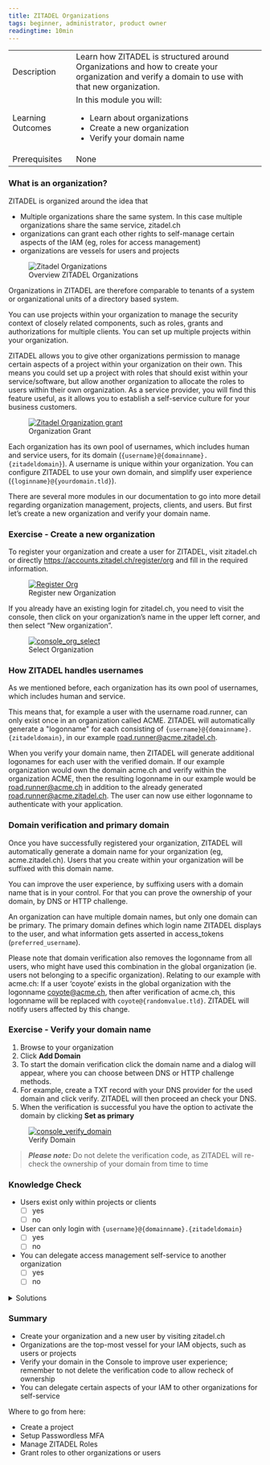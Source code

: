 ```yaml
---
title: ZITADEL Organizations
tags: beginner, administrator, product owner
readingtime: 10min
---
```



| | |
| --- | --- |
| Description | Learn how ZITADEL is structured around Organizations and how to create your organization and verify a domain to use with that new organization. |
| Learning Outcomes | In this module you will: <ul><li>Learn about organizations</li><li>Create a new organization</li><li>Verify your domain name </li></ul> |
|Prerequisites|None|

### What is an organization?

ZITADEL is organized around the idea that 
* Multiple organizations share the same system. In this case multiple organizations share the same service, zitadel.ch
* organizations can grant each other rights to self-manage certain aspects of the IAM (eg, roles for access management)
* organizations are vessels for users and projects

<div class="figure-wrapper">
    <figure itemprop="associatedMedia" itemscope itemtype="http://schema.org/ImageObject">
        <img src="img/zitadel_organizations.png" itemprop="thumbnail" alt="Zitadel Organizations" />
        <figcaption itemprop="caption description">Overview ZITADEL Organizations</figcaption>
    </figure>
</div>

Organizations in ZITADEL are therefore comparable to tenants of a system or organizational units of a directory based system.

You can use projects within your organization to manage the security context of closely related components, such as roles, grants and authorizations for multiple clients. You can set up multiple projects within your organization. 

ZITADEL allows you to give other organizations permission to manage certain aspects of a project within your organization on their own. This means you could set up a project with roles that should exist within your service/software, but allow another organization to allocate the roles to users within their own organization. As a service provider, you will find this feature useful, as it allows you to establish a self-service culture for your business customers.

<figure itemprop="associatedMedia" itemscope itemtype="http://schema.org/ImageObject">
    <a href="img/zitadel_organization_grant.png" itemprop="contentUrl" data-size="1920x1080">
        <img src="img/zitadel_organization_grant.png" itemprop="thumbnail" alt="Zitadel Organization grant" />
    </a>
    <figcaption itemprop="caption description">Organization Grant</figcaption>
</figure>

Each organization has its own pool of usernames, which includes human and service users, for its domain (`{username}@{domainname}.{zitadeldomain}`). A username is unique within your organization. You can configure ZITADEL to use your own domain, and simplify user experience (`{loginname}@{yourdomain.tld}`).

There are several more modules in our documentation to go into more detail regarding organization management, projects, clients, and users. But first let’s create a new organization and verify your domain name.

### Exercise - Create a new organization

To register your organization and create a user for ZITADEL, visit zitadel.ch or directly https://accounts.zitadel.ch/register/org and fill in the required information.

<figure itemprop="associatedMedia" itemscope itemtype="http://schema.org/ImageObject">
    <a href="img/console_org_register.png" itemprop="contentUrl" data-size="1920x1080">
        <img src="img/console_org_register.png" itemprop="thumbnail" alt="Register Org" />
    </a>
    <figcaption itemprop="caption description">Register new Organization</figcaption>
</figure>

If you already have an existing login for zitadel.ch, you need to visit the console, then click on your organization’s name in the upper left corner, and then select “New organization”.

<figure itemprop="associatedMedia" itemscope itemtype="http://schema.org/ImageObject">
    <a href="img/console_org_select.png" itemprop="contentUrl" data-size="1920x1080">
        <img src="img/console_org_select.png" itemprop="thumbnail" alt="console_org_select" />
    </a>
    <figcaption itemprop="caption description">Select Organization</figcaption>
</figure>

### How ZITADEL handles usernames

As we mentioned before, each organization has its own pool of usernames, which includes human and service. 

This means that, for example a user with the username road.runner, can only exist once in an organization called ACME. ZITADEL will automatically generate a "logonname" for each  consisting of `{username}@{domainname}.{zitadeldomain}`, in our example road.runner@acme.zitadel.ch.

When you verify your domain name, then ZITADEL will generate additional logonames for each user with the verified domain. If our example organization would own the domain acme.ch and verify within the organization ACME, then the resulting logonname in our example would be road.runner@acme.ch in addition to the already generated road.runner@acme.zitadel.ch. The user can now use either logonname to authenticate with your application.

### Domain verification and primary domain

Once you have successfully registered your organization, ZITADEL will automatically generate a domain name for your organization (eg, acme.zitadel.ch). Users that you create within your organization will be suffixed with this domain name.

You can improve the user experience, by suffixing users with a domain name that is in your control. For that you can prove the ownership of your domain, by DNS or HTTP challenge.

An organization can have multiple domain names, but only one domain can be primary. The primary domain defines which login name ZITADEL displays to the user, and what information gets asserted in access_tokens (`preferred_username`).

Please note that domain verification also removes the logonname from all users, who might have used this combination in the global organization (ie. users not belonging to a specific organization). Relating to our example with acme.ch: If a user ‘coyote’ exists in the global organization with the logonname coyote@acme.ch, then after verification of acme.ch, this logonname will be replaced with `coyote@{randomvalue.tld}`. ZITADEL will notify users affected by this change.



### Exercise - Verify your domain name

1. Browse to your organization
2. Click **Add Domain**
3. To start the domain verification click the domain name and a dialog will appear, where you can choose between DNS or HTTP challenge methods.
4. For example, create a TXT record with your DNS provider for the used domain and click verify. ZITADEL will then proceed an check your DNS.
5. When the verification is successful you have the option to activate the domain by clicking **Set as primary**

<figure itemprop="associatedMedia" itemscope itemtype="http://schema.org/ImageObject">
    <a href="img/console_verify_domain.gif" itemprop="contentUrl" data-size="1920x1080">
        <img src="img/console_verify_domain.gif" itemprop="thumbnail" alt="console_verify_domain" />
    </a>
    <figcaption itemprop="caption description">Verify Domain</figcaption>
</figure>

> **_Please note:_** Do not delete the verification code, as ZITADEL will re-check the ownership of your domain from time to time

### Knowledge Check

* Users exist only within projects or clients
    - [ ] yes
    - [ ] no
* User can only login with `{username}@{domainname}.{zitadeldomain}`
    - [ ] yes
    - [ ] no
* You can delegate access management self-service to another organization
    - [ ] yes
    - [ ] no

<details>
    <summary>
        Solutions
    </summary>

* Users exist only within projects or clients
    - [ ] yes
    - [x] no (users exist within organizations)
* User can only login with `{username}@{domainname}.{zitadeldomain}`
    - [ ] yes
    - [x] no (You can validate your own domain and login with `{loginname}@{yourdomain.tld}`)
* You can delegate access management self-service to another organization
    - [x] yes
    - [ ] no
    
</details>

### Summary

* Create your organization and a new user by visiting zitadel.ch
* Organizations are the top-most vessel for your IAM objects, such as users or projects
* Verify your domain in the Console to improve user experience; remember to not delete the verification code to allow recheck of ownership
* You can delegate certain aspects of your IAM to other organizations for self-service

Where to go from here: 
* Create a project
* Setup Passwordless MFA
* Manage ZITADEL Roles
* Grant roles to other organizations or users